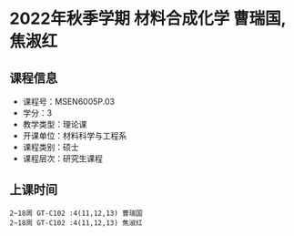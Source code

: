 # 2022年秋季学期 材料合成化学 曹瑞国, 焦淑红






## 课程信息

- 课程号：MSEN6005P.03
- 学分：3
- 教学类型：理论课
- 开课单位：材料科学与工程系
- 课程类别：硕士
- 课程层次：研究生课程

## 上课时间

```
2~18周 GT-C102 :4(11,12,13) 曹瑞国
2~18周 GT-C102 :4(11,12,13) 焦淑红
```

